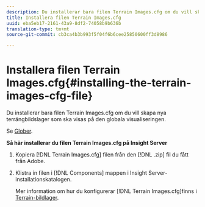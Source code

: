 ```yaml
---
description: Du installerar bara filen Terrain Images.cfg om du vill skapa nya terrängbildslager som ska visas på den globala visualiseringen.
title: Installera filen Terrain Images.cfg
uuid: eba5eb17-2161-43a9-8df2-74058b9b636b
translation-type: tm+mt
source-git-commit: cb3ca4b3b993f5f04f6b6cee25850600ff3d8986

---
```



# Installera filen Terrain Images.cfg{#installing-the-terrain-images-cfg-file}

Du installerar bara filen Terrain Images.cfg om du vill skapa nya terrängbildslager som ska visas på den globala visualiseringen.

Se [Glober](https://docs.adobe.com/content/help/en/data-workbench/using/client/analysis-visualizations/globes/c-globes.html).

**Så här installerar du filen Terrain Images.cfg på Insight Server**

1. Kopiera [!DNL Terrain Images.cfg] filen från den [!DNL .zip] fil du fått från Adobe.
1. Klistra in filen i [!DNL Components] mappen i Insight Server-installationskatalogen.

   Mer information om hur du konfigurerar [!DNL Terrain Images.cfg]finns i [Terrain-bildlager](https://docs.adobe.com/content/help/en/data-workbench/using/geography/imagery-layers/terrain-image-layers/c-trn-img-lyrs.html).

